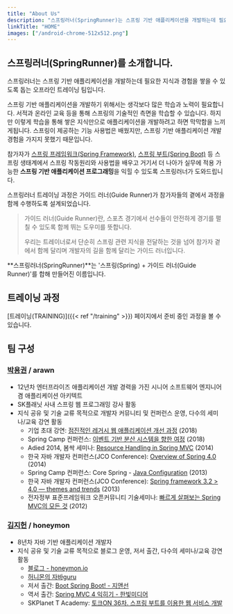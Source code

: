 ```yaml
---
title: "About Us"
description: "스프링러너(SpringRunner)는 스프링 기반 애플리케이션을 개발하는데 필요한 지식과 경험을 쌓을 수 있도록 돕는 오프라인 트레이닝 팀입니다."
linkTitle: "HOME"
images: ["/android-chrome-512x512.png"]
---
```


## 스프링러너(SpringRunner)를 소개합니다.

스프링러너는 스프링 기반 애플리케이션을 개발하는데 필요한 지식과 경험을 쌓을 수 있도록 돕는 오프라인 트레이닝 팀입니다.

스프링 기반 애플리케이션을 개발하기 위해서는 생각보다 많은 학습과 노력이 필요합니다. 서적과 온라인 교육 등을 통해 스프링의 기술적인 측면을 학습할 수 있습니다. 하지만 이렇게 학습을 통해 쌓은 지식만으로 애플리케이션을 개발하려고 하면 막막함을 느끼게됩니다. 스프링이 제공하는 기능 사용법은 배웠지만, 스프링 기반 애플리케이션 개발 경험을 가지지 못했기 때문입니다.

참가자가 [스프링 프레임워크(Spring Framework)](https://spring.io/projects/spring-framework), [스프링 부트(Spring Boot)](https://spring.io/projects/spring-boot) 등 스프링 생태계에서 스프링 작동원리와 사용법을 배우고 거기서 더 나아가 실무에 적용 가능한 **스프링 기반 애플리케이션 프로그래밍**을 익힐 수 있도록 스프링러너가 도와드립니다.

스프링러너 트레이닝 과정은 가이드 러너(Guide Runner)가 참가자들의 곁에서 과정을 함께 수행하도록 설계되었습니다. 

> 가이드 러너(Guide Runner)란, 스포츠 경기에서 선수들이 안전하게 경기를 펼칠 수 있도록 함께 뛰는 도우미를 뜻합니다. 
> 
> 우리는 트레이너로서 단순히 스프링 관련 지식을 전달하는 것을 넘어 참가자 곁에서 함께 달리며 개발자의 길을 함께 달리는 가이드 러너입니다.

**스프링러너(SpringRunner)**는 '스프링(Spring) + 가이드 러너(Guide Runner)'를 합해 만들어진 이름입니다.

## 트레이닝 과정

[트레이닝(TRAINING)]({{< ref "/training" >}}) 페이지에서 준비 중인 과정을 볼 수 있습니다.

## 팀 구성

### [박용권](https://arawn.github.io/about/) / arawn
* 12년차 엔터프라이즈 애플리케이션 개발 경력을 가진 시니어 소프트웨어 엔지니어겸 애플리케이션 아키텍트
* SK플래닛 사내 스프링 웹 프로그래밍 강사 활동
* 지식 공유 및 기술 교류 목적으로 개발자 커뮤니티 및 컨퍼런스 운영, 다수의 세미나/교육 강연 활동
    - 기업 초대 강연: [점진적인 레거시 웹 애플리케이션 개선 과정](https://www.slideshare.net/arawnkr/ss-115339631) (2018)
    - Spring Camp 컨퍼런스: [이벤트 기반 분산 시스템을 향한 여정](https://www.slideshare.net/arawnkr/ss-94475606) (2018)
    - Adied 2014, 봄싹 세미나: [Resource Handling in Spring MVC](https://www.slideshare.net/arawnkr/resource-handling-in-spring-mvc) (2014)
    - 한국 자바 개발자 컨퍼런스(JCO Conference): [Overview of Spring 4.0](https://www.slideshare.net/arawnkr/overview-of-spring4) (2014)
    - Spring Camp 컨퍼런스: Core Spring - [Java Configuration](https://www.slideshare.net/arawnkr/spring-camp-2013-java-configuration) (2013)
    - 한국 자바 개발자 컨퍼런스(JCO Conference): [Spring framework 3.2 > 4.0 — themes and trends](https://www.slideshare.net/arawnkr/spring-framework-32-40-themes-and-trends) (2013)
    - 전자정부 표준프레임워크 오픈커뮤니티 기술세미나: [빠르게 살펴보는 Spring MVC의 모든 것](http://olc.kr/course/course_online_view.jsp?id=254) (2012)

### [김지헌](http://honeymon.io/about) / honeymon
* 8년차 자바 기반 애플리케이션 개발자
* 지식 공유 및 기술 교류 목적으로 블로그 운영, 저서 출간, 다수의 세미나/교육 강연 활동
  - [블로그 - honeymon.io](http://honeymon.io)
  - [허니몬의 자바guru](https://java.ihoney.pe.kr/)
  - 저서 출간: [Boot Spring Boot! - 지앤선](http://www.yes24.com/24/Goods/62112463?Acode=101)
  - 역서 출간: [Spring MVC 4 익히기 - 한빛미디어](http://www.hanbit.co.kr/store/books/look.php?p_code=E3493022562)
  - SKPlanet T Academy: [토크ON 36차. 스프링 부트를 이용한 웹 서비스 개발](https://www.youtube.com/playlist?list=PL9mhQYIlKEhdjUeH15EBJvhdEgjMZa798)